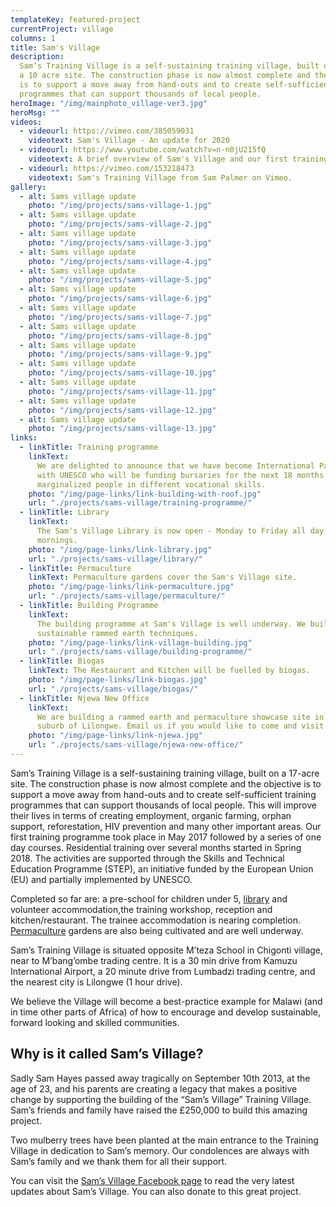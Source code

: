 ```yaml
---
templateKey: featured-project
currentProject: village
columns: 1
title: Sam's Village
description:
  Sam’s Training Village is a self-sustaining training village, built on
  a 10 acre site. The construction phase is now almost complete and the objective
  is to support a move away from hand-outs and to create self-sufficient training
  programmes that can support thousands of local people.
heroImage: "/img/mainphoto_village-ver3.jpg"
heroMsg: ""
videos:
  - videourl: https://vimeo.com/385059031
    videotext: Sam's Village - An update for 2020
  - videourl: https://www.youtube.com/watch?v=n-n0jU215fQ
    videotext: A brief overview of Sam's Village and our first training course for Tailors
  - videourl: https://vimeo.com/153218473
    videotext: Sam's Training Village from Sam Palmer on Vimeo.
gallery:
  - alt: Sams village update
    photo: "/img/projects/sams-village-1.jpg"
  - alt: Sams village update
    photo: "/img/projects/sams-village-2.jpg"
  - alt: Sams village update
    photo: "/img/projects/sams-village-3.jpg"
  - alt: Sams village update
    photo: "/img/projects/sams-village-4.jpg"
  - alt: Sams village update
    photo: "/img/projects/sams-village-5.jpg"
  - alt: Sams village update
    photo: "/img/projects/sams-village-6.jpg"
  - alt: Sams village update
    photo: "/img/projects/sams-village-7.jpg"
  - alt: Sams village update
    photo: "/img/projects/sams-village-8.jpg"
  - alt: Sams village update
    photo: "/img/projects/sams-village-9.jpg"
  - alt: Sams village update
    photo: "/img/projects/sams-village-10.jpg"
  - alt: Sams village update
    photo: "/img/projects/sams-village-11.jpg"
  - alt: Sams village update
    photo: "/img/projects/sams-village-12.jpg"
  - alt: Sams village update
    photo: "/img/projects/sams-village-13.jpg"
links:
  - linkTitle: Training programme
    linkText:
      We are delighted to announce that we have become International Partners
      with UNESCO who will be funding bursaries for the next 18 months to train 150
      marginalized people in different vocational skills.
    photo: "/img/page-links/link-building-with-roof.jpg"
    url: "./projects/sams-village/training-programme/"
  - linkTitle: Library
    linkText:
      The Sam's Village Library is now open - Monday to Friday all day and Saturday
      mornings.
    photo: "/img/page-links/link-library.jpg"
    url: "./projects/sams-village/library/"
  - linkTitle: Permaculture
    linkText: Permaculture gardens cover the Sam's Village site.
    photo: "/img/page-links/link-permaculture.jpg"
    url: "./projects/sams-village/permaculture/"
  - linkTitle: Building Programme
    linkText:
      The building programme at Sam's Village is well underway. We build using
      sustainable rammed earth techniques.
    photo: "/img/page-links/link-village-building.jpg"
    url: "./projects/sams-village/building-programme/"
  - linkTitle: Biogas
    linkText: The Restaurant and Kitchen will be fuelled by biogas.
    photo: "/img/page-links/link-biogas.jpg"
    url: "./projects/sams-village/biogas/"
  - linkTitle: Njewa New Office
    linkText:
      We are building a rammed earth and permaculture showcase site in the Njewa
      suburb of Lilongwe. Email us if you would like to come and visit it!
    photo: "/img/page-links/link-njewa.jpg"
    url: "./projects/sams-village/njewa-new-office/"
---
```


Sam’s Training Village is a self-sustaining training village, built on a 17-acre site. The construction phase is now almost complete and the objective is to support a move away from hand-outs and to create self-sufficient training programmes that can support thousands of local people. This will improve their lives in terms of creating employment, organic farming, orphan support, reforestation, HIV prevention and many other important areas. Our first training programme took place in May 2017 followed by a series of one day courses. Residential training over several months started in Spring 2018. The activities are supported through the Skills and Technical Education Programme (STEP), an initiative funded by the European Union (EU) and partially implemented by UNESCO.

Completed so far are: a pre-school for children under 5, [library](/projects/sams-village/library/) and volunteer accommodation,the training workshop, reception and kitchen/restaurant. The trainee accommodation is nearing completion. [Permaculture](/projects/sams-village/permaculture/) gardens are also being cultivated and are well underway.

Sam’s Training Village is situated opposite M’teza School in Chigonti village, near to M’bang’ombe trading centre. It is a 30 min drive from Kamuzu International Airport, a 20 minute drive from Lumbadzi trading centre, and the nearest city is Lilongwe (1 hour drive).

We believe the Village will become a best-practice example for Malawi (and in time other parts of Africa) of how to encourage and develop sustainable, forward looking and skilled communities.

## Why is it called Sam’s Village?

Sadly Sam Hayes passed away tragically on September 10th 2013, at the age of 23, and his parents are creating a legacy that makes a positive change by supporting the building of the “Sam’s Village” Training Village. Sam’s friends and family have raised the £250,000 to build this amazing project.

Two mulberry trees have been planted at the main entrance to the Training Village in dedication to Sam’s memory. Our condolences are always with Sam’s family and we thank them for all their support.

You can visit the [Sam’s Village Facebook page](https://www.facebook.com/Sams-Village-1414840415409790/) to read the very latest updates about Sam’s Village. You can also donate to this great project.
